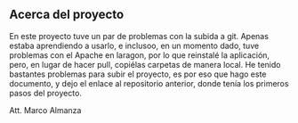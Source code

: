
## Acerca del proyecto

En este proyecto tuve un par de problemas con la subida a git. Apenas estaba aprendiendo a usarlo, e inclusoo, en un momento dado, tuve problemas con el Apache en laragon, por lo que reinstalé la aplicación, pero, en lugar de hacer pull, copiélas carpetas de manera local. He tenido bastantes problemas para subir el proyecto, es por eso que hago este documento, y dejo el enlace al repositorio anterior, donde tenía los primeros pasos del proyecto. 

Att. Marco Almanza
